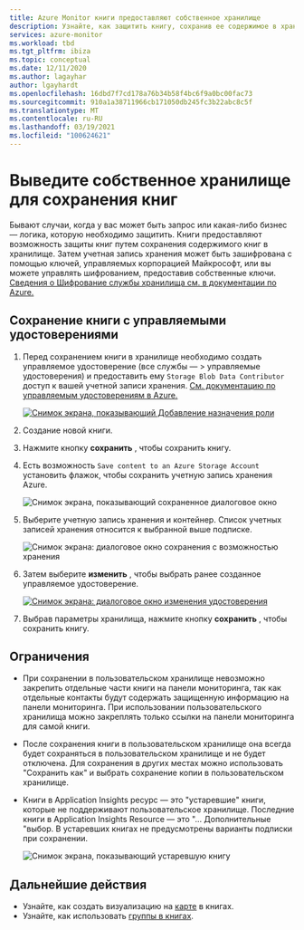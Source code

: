 ```yaml
---
title: Azure Monitor книги предоставляют собственное хранилище
description: Узнайте, как защитить книгу, сохранив ее содержимое в хранилище.
services: azure-monitor
ms.workload: tbd
ms.tgt_pltfrm: ibiza
ms.topic: conceptual
ms.date: 12/11/2020
ms.author: lagayhar
author: lgayhardt
ms.openlocfilehash: 16dbd7f7cd178a76b34b58f4bc6f9a0bc00fac73
ms.sourcegitcommit: 910a1a38711966cb171050db245fc3b22abc8c5f
ms.translationtype: MT
ms.contentlocale: ru-RU
ms.lasthandoff: 03/19/2021
ms.locfileid: "100624621"
---
```

# <a name="bring-your-own-storage-to-save-workbooks"></a>Выведите собственное хранилище для сохранения книг

Бывают случаи, когда у вас может быть запрос или какая-либо бизнес — логика, которую необходимо защитить. Книги предоставляют возможность защиты книг путем сохранения содержимого книг в хранилище. Затем учетная запись хранения может быть зашифрована с помощью ключей, управляемых корпорацией Майкрософт, или вы можете управлять шифрованием, предоставив собственные ключи. [Сведения о Шифрование службы хранилища см. в документации по Azure.](../../storage/common/storage-service-encryption.md)

## <a name="saving-workbook-with-managed-identities"></a>Сохранение книги с управляемыми удостоверениями

1. Перед сохранением книги в хранилище необходимо создать управляемое удостоверение (все службы — > управляемые удостоверения) и предоставить ему `Storage Blob Data Contributor` доступ к вашей учетной записи хранения. [См. документацию по управляемым удостоверениям в Azure.](../../active-directory/managed-identities-azure-resources/how-to-manage-ua-identity-portal.md)

    [![Снимок экрана, показывающий Добавление назначения роли](./media/workbooks-bring-your-own-storage/add-identity-role-assignment.png)](./media/workbooks-bring-your-own-storage/add-identity-role-assignment.png#lightbox)

2. Создание новой книги.
3. Нажмите кнопку **сохранить** , чтобы сохранить книгу.
4. Есть возможность `Save content to an Azure Storage Account` установить флажок, чтобы сохранить учетную запись хранения Azure.

    ![Снимок экрана, показывающий сохраненное диалоговое окно](./media/workbooks-bring-your-own-storage/saved-dialog-default.png)

5. Выберите учетную запись хранения и контейнер. Список учетных записей хранения относится к выбранной выше подписке.

    ![Снимок экрана: диалоговое окно сохранения с возможностью хранения](./media/workbooks-bring-your-own-storage/save-dialog-with-storage.png)

6. Затем выберите **изменить** , чтобы выбрать ранее созданное управляемое удостоверение.

    [![Снимок экрана: диалоговое окно изменения удостоверения](./media/workbooks-bring-your-own-storage/change-managed-identity.png)](./media/workbooks-bring-your-own-storage/change-managed-identity.png#lightbox)

7. Выбрав параметры хранилища, нажмите кнопку **сохранить** , чтобы сохранить книгу.

## <a name="limitations"></a>Ограничения

- При сохранении в пользовательском хранилище невозможно закрепить отдельные части книги на панели мониторинга, так как отдельные контакты будут содержать защищенную информацию на панели мониторинга. При использовании пользовательского хранилища можно закреплять только ссылки на панели мониторинга для самой книги.
- После сохранения книги в пользовательском хранилище она всегда будет сохраняться в пользовательском хранилище и не будет отключена. Для сохранения в других местах можно использовать "Сохранить как" и выбрать сохранение копии в пользовательском хранилище.
- Книги в Application Insights ресурс — это "устаревшие" книги, которые не поддерживают пользовательское хранилище. Последние книги в Application Insights Resource — это "... Дополнительные "выбор. В устаревших книгах не предусмотрены варианты подписки при сохранении.

   ![Снимок экрана, показывающий устаревшую книгу](./media/workbooks-bring-your-own-storage/legacy-workbooks.png)

## <a name="next-steps"></a>Дальнейшие действия

- Узнайте, как создать визуализацию на [карте](workbooks-map-visualizations.md) в книгах.
- Узнайте, как использовать [группы в книгах](../visualize/workbooks-groups.md).